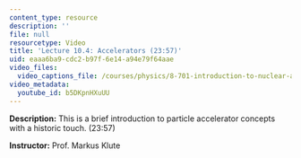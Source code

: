 ```yaml
---
content_type: resource
description: ''
file: null
resourcetype: Video
title: 'Lecture 10.4: Accelerators (23:57)'
uid: eaaa6ba9-cdc2-b97f-6e14-a94e79f64aae
video_files:
  video_captions_file: /courses/physics/8-701-introduction-to-nuclear-and-particle-physics-fall-2020/video-lectures/chapter-10.-instrumentation/lecture-10.4-accelerators-23-57/b5DKpnHXuUU.vtt
video_metadata:
  youtube_id: b5DKpnHXuUU
---
```


**Description:** This is a brief introduction to particle accelerator concepts with a historic touch. (23:57)

**Instructor:** Prof. Markus Klute